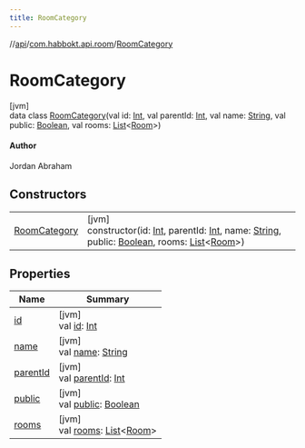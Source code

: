 ```yaml
---
title: RoomCategory
---
```

//[api](../../../index.html)/[com.habbokt.api.room](../index.html)/[RoomCategory](index.html)



# RoomCategory



[jvm]\
data class [RoomCategory](index.html)(val id: [Int](https://kotlinlang.org/api/latest/jvm/stdlib/kotlin/-int/index.html), val parentId: [Int](https://kotlinlang.org/api/latest/jvm/stdlib/kotlin/-int/index.html), val name: [String](https://kotlinlang.org/api/latest/jvm/stdlib/kotlin/-string/index.html), val public: [Boolean](https://kotlinlang.org/api/latest/jvm/stdlib/kotlin/-boolean/index.html), val rooms: [List](https://kotlinlang.org/api/latest/jvm/stdlib/kotlin.collections/-list/index.html)&lt;[Room](../-room/index.html)&gt;)

#### Author



Jordan Abraham



## Constructors


| | |
|---|---|
| [RoomCategory](-room-category.html) | [jvm]<br>constructor(id: [Int](https://kotlinlang.org/api/latest/jvm/stdlib/kotlin/-int/index.html), parentId: [Int](https://kotlinlang.org/api/latest/jvm/stdlib/kotlin/-int/index.html), name: [String](https://kotlinlang.org/api/latest/jvm/stdlib/kotlin/-string/index.html), public: [Boolean](https://kotlinlang.org/api/latest/jvm/stdlib/kotlin/-boolean/index.html), rooms: [List](https://kotlinlang.org/api/latest/jvm/stdlib/kotlin.collections/-list/index.html)&lt;[Room](../-room/index.html)&gt;) |


## Properties


| Name | Summary |
|---|---|
| [id](id.html) | [jvm]<br>val [id](id.html): [Int](https://kotlinlang.org/api/latest/jvm/stdlib/kotlin/-int/index.html) |
| [name](name.html) | [jvm]<br>val [name](name.html): [String](https://kotlinlang.org/api/latest/jvm/stdlib/kotlin/-string/index.html) |
| [parentId](parent-id.html) | [jvm]<br>val [parentId](parent-id.html): [Int](https://kotlinlang.org/api/latest/jvm/stdlib/kotlin/-int/index.html) |
| [public](public.html) | [jvm]<br>val [public](public.html): [Boolean](https://kotlinlang.org/api/latest/jvm/stdlib/kotlin/-boolean/index.html) |
| [rooms](rooms.html) | [jvm]<br>val [rooms](rooms.html): [List](https://kotlinlang.org/api/latest/jvm/stdlib/kotlin.collections/-list/index.html)&lt;[Room](../-room/index.html)&gt; |

